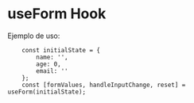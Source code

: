 # useForm Hook

Ejemplo de uso:
```
    const initialState = {
        name: '',
        age: 0,
        email: ''
    };
    const [formValues, handleInputChange, reset] = useForm(initialState);
```
